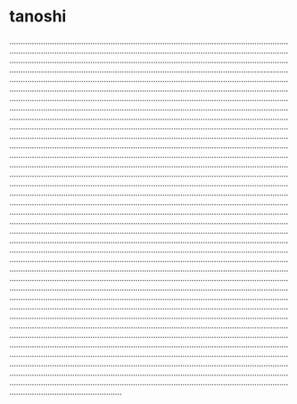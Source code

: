 # tanoshi

..............................................................................................................................................................................................................................................................................................................................................................................................................................................................................................................................................................................................................................................................................................................................................................................................................................................................................................................................................................................................................................................................................................................................................................................................................................................................................................................................................................................................................................................................................................................................................................................................................................................................................................................................................................................................................................................................................................................................................................................................................................................................................................................................................................................................................................................................................................................................................................................................................................................................................................................................................................................................................................................................................................................................................................................................................................................................................................................................................................................................................................................................................................................................................................................................................................................................................................................................................................................................................................................................................................................................................................................................................................................................................................................................................................................................................................................................................................................................................................................................................................................................................................................................................................................................................................................................................................................................................................................................................................................................................................................................................................................................................................................................................................................................................................................................................................